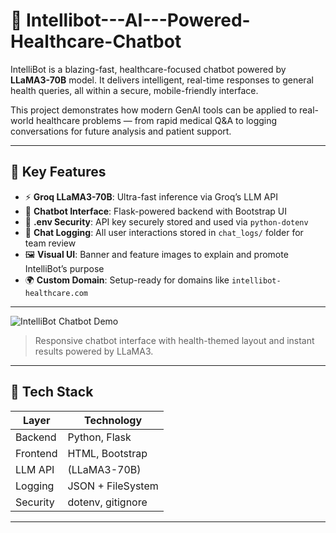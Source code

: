 # 🤖 Intellibot---AI---Powered-Healthcare-Chatbot

IntelliBot is a blazing-fast, healthcare-focused chatbot powered by **LLaMA3-70B** model. It delivers intelligent, real-time responses to general health queries, all within a secure, mobile-friendly interface.

This project demonstrates how modern GenAI tools can be applied to real-world healthcare problems — from rapid medical Q&A to logging conversations for future analysis and patient support.

---

## 🧠 Key Features

- ⚡ **Groq LLaMA3-70B**: Ultra-fast inference via Groq’s LLM API
- 💬 **Chatbot Interface**: Flask-powered backend with Bootstrap UI
- 🔐 **.env Security**: API key securely stored and used via `python-dotenv`
- 📁 **Chat Logging**: All user interactions stored in `chat_logs/` folder for team review
- 🖼️ **Visual UI**: Banner and feature images to explain and promote IntelliBot’s purpose
- 🌍 **Custom Domain**: Setup-ready for domains like `intellibot-healthcare.com`

---
![IntelliBot Chatbot Demo](https://github.com/Niveta12/Intellibot---AI---Powered-Healthcare-Chatbot/blob/main/Intellibott.gif)

> Responsive chatbot interface with health-themed layout and instant results powered by LLaMA3.

---

## 🔧 Tech Stack

| Layer        | Technology        |
|--------------|-------------------|
| Backend      | Python, Flask     |
| Frontend     | HTML, Bootstrap   |
| LLM API      | (LLaMA3-70B) |
| Logging      | JSON + FileSystem |
| Security     | dotenv, gitignore |

---

